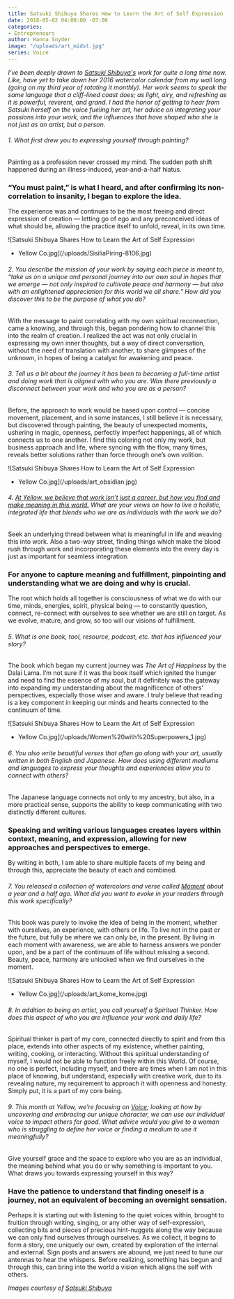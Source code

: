 ```yaml
---
title: Satsuki Shibuya Shares How to Learn the Art of Self Expression
date: 2018-05-02 04:00:00 -07:00
categories:
- Entrepreneurs
author: Hanna Snyder
image: "/uploads/art_midst.jpg"
series: Voice
---
```


_I've been deeply drawn to [Satsuki Shibuya's](http://www.satsukishibuya.com/) work for quite a long time now. Like, have yet to take down her 2016 watercolor calendar from my wall long (going on my third year of rotating it monthly). Her work seems to speak the same language that a cliff-lined coast does; as light, airy, and refreshing as it is powerful, reverent, and grand. I had the honor of getting to hear from Satsuki herself on the voice fueling her art, her advice on integrating your passions into your work, and the influences that have shaped who she is not just as an artist, but a person._
 
###### 1. What first drew you to expressing yourself through painting?

Painting as a profession never crossed my mind. The sudden path shift happened during an illness-induced, year-and-a-half hiatus. 

### “You must paint,” is what I heard, and after confirming its non-correlation to insanity, I began to explore the idea. 

The experience was and continues to be the most freeing and direct expression of creation — letting go of ego and any preconceived ideas of what should be, allowing the practice itself to unfold, reveal, in its own time. 

![Satsuki Shibuya Shares How to Learn the Art of Self Expression 
 - Yellow Co.jpg](/uploads/SisiliaPiring-8106.jpg)
 
###### 2. You describe the mission of your work by saying each piece is meant to, “take us on a unique and personal journey into our own soul in hopes that we emerge — not only inspired to cultivate peace and harmony — but also with an enlightened appreciation for this world we all share.” How did you discover this to be the purpose of what you do?

With the message to paint correlating with my own spiritual reconnection, came a knowing, and through this, began pondering how to channel this into the realm of creation. I realized the act was not only crucial in expressing my own inner thoughts, but a way of direct conversation, without the need of translation with another, to share glimpses of the unknown, in hopes of being a catalyst for awakening and peace. 
 
###### 3. Tell us a bit about the journey it has been to becoming a full-time artist and doing work that is aligned with who you are. Was there previously a disconnect between your work and who you are as a person? 

Before, the approach to work would be based upon control — concise movement, placement, and in some instances, I still believe it is necessary, but discovered through painting, the beauty of unexpected moments, ushering in magic, openness, perfectly imperfect happenings, all of which connects us to one another. I find this coloring not only my work, but business approach and life, where syncing with the flow, many times, reveals better solutions rather than force through one’s own volition.

![Satsuki Shibuya Shares How to Learn the Art of Self Expression 
 - Yellow Co.jpg](/uploads/art_obsidian.jpg)

###### 4. [At Yellow, we believe that work isn’t just a career, but how you find and make meaning in this world.](https://yellowco.co/membership/) What are your views on how to live a holistic, integrated life that blends who we are as individuals with the work we do?

Seek an underlying thread between what is meaningful in life and weaving this into work. Also a two-way street, finding things which make the blood rush through work and incorporating these elements into the every day is just as important for seamless integration. 

### For anyone to capture meaning and fulfillment, pinpointing and understanding what we are doing and why is crucial.  

The root which holds all together is consciousness of what we do with our time, minds, energies, spirit, physical being — to constantly question, connect, re-connect with ourselves to see whether we are still on target. As we evolve, mature, and grow, so too will our visions of fulfillment.
 
###### 5. What is one book, tool, resource, podcast, etc. that has influenced your story?

The book which began my current journey was _The Art of Happiness_ by the Dalai Lama. I’m not sure if it was the book itself which ignited the hunger and need to find the essence of my soul, but it definitely was the gateway into expanding my understanding about the magnificence of others' perspectives, especially those wiser and aware. I truly believe that reading is a key component in keeping our minds and hearts connected to the continuum of time. 

![Satsuki Shibuya Shares How to Learn the Art of Self Expression 
 - Yellow Co.jpg](/uploads/Women%20with%20Superpowers_1.jpg)
 
###### 6. You also write beautiful verses that often go along with your art, usually written in both English and Japanese. How does using different mediums and languages to express your thoughts and experiences allow you to connect with others?

The Japanese language connects not only to my ancestry, but also, in a more practical sense, supports the ability to keep communicating with two distinctly different cultures. 

### Speaking and writing various languages creates layers within context, meaning, and expression, allowing for new approaches and perspectives to emerge. 

By writing in both, I am able to share multiple facets of my being and through this, appreciate the beauty of each and combined.
 
###### 7. You released a collection of watercolors and verse called _[Moment](http://www.satsukishibuya.com/moment-book/)_ about a year and a half ago. What did you want to evoke in your readers through this work specifically?

This book was purely to invoke the idea of being in the moment, whether with ourselves, an experience, with others or life. To live not in the past or the future, but fully be where we can only be, in the present. By living in each moment with awareness, we are able to harness answers we ponder upon, and be a part of the continuum of life without missing a second. Beauty, peace, harmony are unlocked when we find ourselves in the moment.

![Satsuki Shibuya Shares How to Learn the Art of Self Expression 
 - Yellow Co.jpg](/uploads/art_kome_kome.jpg)
 
###### 8. In addition to being an artist, you call yourself a Spiritual Thinker. How does this aspect of who you are influence your work and daily life?

Spiritual thinker is part of my core, connected directly to spirit and from this place, extends into other aspects of my existence, whether painting, writing, cooking, or interacting. Without this spiritual understanding of myself, I would not be able to function freely within this World. Of course, no one is perfect, including myself, and there are times when I am not in this place of knowing, but understand, especially with creative work, due to its revealing nature, my requirement to approach it with openness and honesty. Simply put, it is a part of my core being. 
 
###### 9. This month at Yellow, we’re focusing on [Voice](https://5a330ed30e6f1a7d06d23a1a.preview.siteleaf.com/blog/series/voice/); looking at how by uncovering and embracing our unique character, we can use our individual voice to impact others for good. What advice would you give to a woman who is struggling to define her voice or finding a medium to use it meaningfully?

Give yourself grace and the space to explore who you are as an individual, the meaning behind what you do or why something is important to you. What draws you towards expressing yourself in this way? 

### Have the patience to understand that finding oneself is a journey, not an equivalent of becoming an overnight sensation. 

Perhaps it is starting out with listening to the quiet voices within, brought to fruition through writing, singing, or any other way of self-expression, collecting bits and pieces of precious hint-nuggets along the way because we can only find ourselves through ourselves. As we collect, it begins to form a story, one uniquely our own, created by exploration of the internal and external. Sign posts and answers are abound, we just need to tune our antennas to hear the whispers. Before realizing, something has begun and through this, can bring into the world a vision which aligns the self with others.

_Images courtesy of [Satsuki Shibuya](http://www.satsukishibuya.com/)_